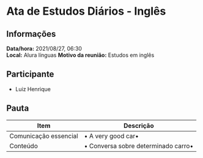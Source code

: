 # Ata de Estudos Diários - Inglês

## Informações
**Data/hora:** 2021/08/27, 06:30  
**Local:** Alura línguas 
**Motivo da reunião:** Estudos em inglês

## Participante
- Luiz Henrique

## Pauta

Item | Descrição
---- | ----
Comunicação essencial | • A very good car• <br>
Conteúdo | • Conversa sobre determinado carro• <br>

